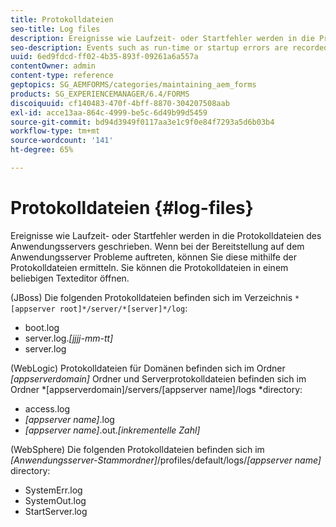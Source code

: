 ```yaml
---
title: Protokolldateien
seo-title: Log files
description: Ereignisse wie Laufzeit- oder Startfehler werden in die Protokolldateien des Anwendungsservers geschrieben, die mithilfe eines Texteditors geöffnet werden können.
seo-description: Events such as run-time or startup errors are recorded to the application server log files, which can be  opened using any text editor.
uuid: 6ed9fdcd-ff02-4b35-893f-09261a6a557a
contentOwner: admin
content-type: reference
geptopics: SG_AEMFORMS/categories/maintaining_aem_forms
products: SG_EXPERIENCEMANAGER/6.4/FORMS
discoiquuid: cf140483-470f-4bff-8870-304207508aab
exl-id: acce13aa-864c-4999-be5c-6d49b99d5459
source-git-commit: bd94d3949f0117aa3e1c9f0e84f7293a5d6b03b4
workflow-type: tm+mt
source-wordcount: '141'
ht-degree: 65%

---
```


# Protokolldateien {#log-files}

Ereignisse wie Laufzeit- oder Startfehler werden in die Protokolldateien des Anwendungsservers geschrieben. Wenn bei der Bereitstellung auf dem Anwendungsserver Probleme auftreten, können Sie diese mithilfe der Protokolldateien ermitteln. Sie können die Protokolldateien in einem beliebigen Texteditor öffnen.

(JBoss) Die folgenden Protokolldateien befinden sich im Verzeichnis `*[appserver root]*/server/*[server]*/log`:

* boot.log
* server.log.*[jjjj-mm-tt]*
* server.log

(WebLogic) Protokolldateien für Domänen befinden sich im Ordner *[appserverdomain]* Ordner und Serverprotokolldateien befinden sich im Ordner *[appserverdomain]/servers/[appserver name]/logs *directory:

* access.log
* *[appserver name]*.log
* *[appserver name]*.out.*[inkrementelle Zahl]*

(WebSphere) Die folgenden Protokolldateien befinden sich im *[Anwendungsserver-Stammordner]*/profiles/default/logs/*[appserver name]* directory:

* SystemErr.log
* SystemOut.log
* StartServer.log
